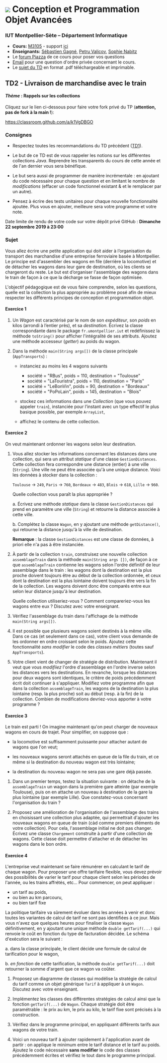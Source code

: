 # ![](ressources/logo.jpeg) Conception et Programmation Objet Avancées 
### IUT Montpellier-Sète – Département Informatique
* **Cours:** [M3105](http://cache.media.enseignementsup-recherche.gouv.fr/file/25/09/7/PPN_INFORMATIQUE_256097.pdf) - support [ici](https://github.com/IUTInfoMontp-M3105/Ressources)
* **Enseignants:** [Sébastien Gagné](mailto:sebastien.gagne@umontpellier.fr), [Petru Valicov](mailto:petru.valicov@umontpellier.fr), [Sophie Nabitz](mailto:sophie.nabitz@univ-avignon.fr) 
* Le [forum Piazza](https://piazza.com/class/jzs4o7je7zm1a0) de ce cours pour poser vos questions
* [Email](mailto:petru.valicov@umontpellier.fr) pour une question d'ordre privée concernant le cours.
* Le [sujet du TD](TD2.pdf) en format .pdf téléchargeable et imprimable.


## TD2 - Livraison de marchandise avec le train
#### _Thème_ : Rappels sur les collections

Cliquez sur le lien ci-dessous pour faire votre fork privé du TP (**attention, pas de fork à la main !**):

https://classroom.github.com/a/k1VgDBGO

### Consignes
* Respectez toutes les recommandations du TD précédent ([TD1](https://github.com/IUTInfoMontp-M3105/TD1)).

* Le but de ce TD est de vous rappeler les notions sur les différentes collections _Java_. Reprendre les transparents du cours de cette année et de l'an dernier vous sera bénéfique.

* Le but sera aussi de programmer de manière incrémentale : en ajoutant du code nécessaire pour chaque question et en limitant le nombre de _modifications_ (effacer un code fonctionnel existant & et le remplacer par un autre).

* Pensez à écrire des tests unitaires pour chaque nouvelle fonctionnalité ajoutée. Plus vous en ajouter, meilleure sera votre programme et votre note.

Date limite de rendu de votre code sur votre dépôt privé GitHub : **Dimanche 22 septembre 2019 à 23:00**

### Sujet



Vous allez écrire une petite application qui doit aider à l’organisation du transport des marchandise d'une entreprise ferroviaire basée à Montpellier. Le principe est d'assembler des wagons en file (derrière la locomotive) et de détacher les wagons dans leur gare de destination, où les clients se chargeront du reste. Le but est d’organiser l'assemblage des wagons dans le train de façon à ce que la décharge se fasse de façon optimisée.

L'objectif pédagogique est de vous faire comprendre, selon les questions, quelle est la collection la plus appropriée au problème posé afin de mieux respecter les différents principes de conception et programmation objet.



#### Exercice 1


1. Un _Wagon_ est caractérisé par le nom de son _expéditeur_, son _poids_ en kilos (arrondi à l’entier près), et sa _destination_.  Écrivez la classe correspondante dans le package `fr.umontpellier.iut` et redéfinissez la méthode `toString()` pour afficher l'intégralité de ses attributs. Ajoutez une méthode accesseur (_getter_) au poids du wagon.

2. Dans la méthode `main(String args[])` de la classe principale (`AppTransports`) :
    * instanciez au moins les 4 wagons suivants
        * société = "RBus", poids = 110, destination = "Toulouse"
        * société = "LaTouristra", poids = 110, destination = "Paris"
        * société = "LeBonVin", poids = 90, destination = "Bordeaux"
        * société = "PoPoLain", poids = 145, destination = "Blois"

    * stockez ces informations dans une _Collection_ (que vous pouvez appeler `train`), instanciée pour l’instant avec un type effectif le plus basique possible, par exemple `ArrayList`,
    * affichez le contenu de cette collection.


#### Exercice 2
On veut maintenant ordonner les wagons selon leur destination.


1. Vous allez stocker les informations concernant les distances dans une collection, qui sera un attribut _statique_ d'une classe `GestionDistances`. Cette collection fera correspondre une distance (entier) à une ville (`String`). Une ville ne peut être associée qu'à une unique distance. Voici les données à stocker dans la collection :

    `Toulouse` &rightarrow; `249`, `Paris` &rightarrow;  `760`, `Bordeaux` &rightarrow; `483`, `Blois` &rightarrow; `618`, `Lille` &rightarrow; `960`.

    Quelle collection vous paraît la plus appropriée ?
    
    a. Écrivez une méthode _statique_ dans la classe `GestionDistances` qui prend en paramètre une ville (`String`) et retourne la distance associée à cette ville.
    
    b. Complétez la classe `Wagon`, en y ajoutant une méthode `getDistance()`, qui retourne la distance jusqu'à la ville de destination.

    **Remarque** : la classe `GestionDistances` est une classe de données, à priori elle n'a pas à être instanciée.


1. À partir de la collection `train`, construisez une nouvelle collection `assemblageTrain` dans la méthode `main(String args [])`, de façon à ce que `assemblageTrain` contienne les wagons selon l'ordre définitif de leur assemblage dans le train : les wagons dont la destination est la plus proche doivent toujours être au début de la collection ordonnée, et ceux dont la destination est la plus lointaine doivent toujours être vers la fin de la collection. Les wagons doivent donc être comparés entre eux selon leur distance jusqu'à leur destination.

    Quelle collection utiliseriez-vous ? Comment compareriez-vous les wagons entre eux ? Discutez avec votre enseignant.

2. Vérifiez l'assemblage du train dans l'affichage de la méthode `main(String args[])`.

3. Il est possible que plusieurs wagons soient destinés à la même ville. Dans ce cas (et seulement dans ce cas), votre client vous demande de les ordonner en ordre croissant selon le poids. Ajoutez cette fonctionnalité _sans modifier_ le code des _classes métiers_ (toutes sauf `AppTransports`).

4. Votre client vient de changer de stratégie de distribution. Maintenant il veut que vous _modifiiez_ l'ordre d'assemblage en l'ordre inverse selon les distances vers les destinations. En revanche, lorsque les distances pour deux wagons sont identiques, le critère de poids précédemment écrit doit continuer à s'appliquer. Modifiez votre programme afin que dans la collection `assemblageTrain`, les wagons de la destination la plus lointaine (resp. la plus proche) soit au début (resp. à la fin) de la collection. Combien de modifications devriez-vous apporter à votre programme ?

#### Exercice 3
Le train est parti ! On imagine maintenant qu'on peut charger de nouveaux wagons en cours de trajet. Pour simplifier, on suppose que :

* la locomotive est suffisamment puissante pour attacher autant de wagons que l'on veut;

* les nouveaux wagons seront attachés en queue de la file du train, et ce même si la destination du nouveau wagon est très lointaine;

* la destination du nouveau wagon ne sera pas une gare déjà passée.


1. Dans un premier temps, testez la situation suivante : on détache de la `assemblageTrain` un wagon dans la première gare atteinte (par exemple Toulouse), puis on en attache un nouveau à destination de la gare la plus lointaine (par exemple Lille). Que constatez-vous concernant l'organisation du train ?

2. Proposez une amélioration de l'organisation de l'assemblage des trains en choisissant une collection plus adaptée, qui permettrait d'ajouter les nouveaux wagons en queue de train (càd comme premiers éléments de votre collection). Pour cela, l'assemblage  initial ne doit pas changer. Écrivez une classe `Chargement` construite à partir d'une collection de wagons. Cette classe doit permettre d'attacher et de détacher les wagons dans le bon ordre.


#### Exercice 4
L'entreprise veut maintenant se faire rémunérer en calculant le tarif de chaque wagon. Pour proposer une offre tarifaire flexible, vous devez prévoir des possibilités de varier le tarif pour chaque client selon les périodes de l'année, ou les trains affrétés, etc... Pour commencer, on peut appliquer :
 * un tarif au poids,
 * ou bien au km parcouru,
 * ou bien tarif fixe
 
La politique tarifaire va sûrement évoluer dans les années à venir et donc toutes les variantes de calcul de tarif ne sont pas identifiées à ce jour. Mais vous n'avez que quelques heures pour finaliser la classe `Wagon` définitivement, en y ajoutant une unique méthode `double getTarif(...)` qui renvoie le coût en fonction du type de facturation décidée. Le schéma d'exécution sera le suivant :

a. dans la classe principale, le client décide une formule de calcul de tarification pour le wagon,

b. _en fonction_ de cette tarification, la méthode `double getTarif(...)` doit retourner la somme d'argent que ce wagon va coûter.


1. Proposez un diagramme de classes qui modélise la stratégie de calcul du tarif comme un objet générique `Tarif` à appliquer à un `Wagon`. Discutez avec votre enseignant.

2. Implémentez les classes des différentes stratégies de calcul ainsi que la fonction `getTarif(...)` de `Wagon`. Chaque stratégie doit être paramétrable : le prix au km, le prix au kilo, le tarif fixe sont précisés à la construction.

3. Vérifiez dans le programme principal, en appliquant différents tarifs aux wagons de votre train.

4. Voici un nouveau tarif à ajouter rapidement à l'application avant de partir : on applique le minimum entre le tarif distance et le tarif au poids. Ajoutez le code nécessaire **sans modifier** le code des classes précédemment écrites et vérifiez le tout dans le programme principal.